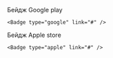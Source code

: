 Бейдж Google play

	<Badge type="google" link="#" />
	
Бейдж Apple store

	<Badge type="apple" link="#" />	
